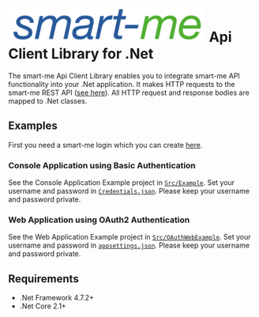# ![smart-me logo](Doc/icons/logo.png) Api Client Library for .Net

The smart-me Api Client Library enables you to integrate smart-me API functionality into your .Net application. It makes HTTP requests to the smart-me REST API ([see here](https://smart-me.com/swagger)). All HTTP request and response bodies are mapped to .Net classes.

## Examples

First you need a smart-me login which you can create [here](https://web.smart-me.com/login/).

### Console Application using Basic Authentication

See the Console Application Example project in [`Src/Example`](Src/Example). Set your username and password in [`Credentials.json`](Src/Example/Credentials.json). Please keep your username and password private.

### Web Application using OAuth2 Authentication

See the Web Application Example project in [`Src/OAuthWebExample`](Src/Example). Set your username and password in [`appsettings.json`](Src/OAuthWebExample/appsettings.json). Please keep your username and password private.

## Requirements

- .Net Framework 4.7.2+
- .Net Core 2.1+